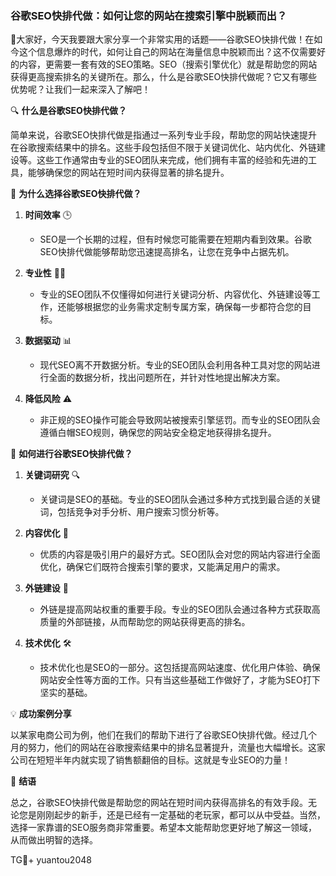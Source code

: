 ### 谷歌SEO快排代做：如何让您的网站在搜索引擎中脱颖而出？

🚀大家好，今天我要跟大家分享一个非常实用的话题——谷歌SEO快排代做！在如今这个信息爆炸的时代，如何让自己的网站在海量信息中脱颖而出？这不仅需要好的内容，更需要一套有效的SEO策略。SEO（搜索引擎优化）就是帮助您的网站获得更高搜索排名的关键所在。那么，什么是谷歌SEO快排代做呢？它又有哪些优势呢？让我们一起来深入了解吧！

🔍 **什么是谷歌SEO快排代做？**

简单来说，谷歌SEO快排代做是指通过一系列专业手段，帮助您的网站快速提升在谷歌搜索结果中的排名。这些手段包括但不限于关键词优化、站内优化、外链建设等。这些工作通常由专业的SEO团队来完成，他们拥有丰富的经验和先进的工具，能够确保您的网站在短时间内获得显著的排名提升。

🌟 **为什么选择谷歌SEO快排代做？**

1. **时间效率** 🕒
   - SEO是一个长期的过程，但有时候您可能需要在短期内看到效果。谷歌SEO快排代做能够帮助您迅速提高排名，让您在竞争中占据先机。
   
2. **专业性** 👩‍💻
   - 专业的SEO团队不仅懂得如何进行关键词分析、内容优化、外链建设等工作，还能够根据您的业务需求定制专属方案，确保每一步都符合您的目标。
   
3. **数据驱动** 📊
   - 现代SEO离不开数据分析。专业的SEO团队会利用各种工具对您的网站进行全面的数据分析，找出问题所在，并针对性地提出解决方案。
   
4. **降低风险** ⚠️
   - 非正规的SEO操作可能会导致网站被搜索引擎惩罚。而专业的SEO团队会遵循白帽SEO规则，确保您的网站安全稳定地获得排名提升。

🔧 **如何进行谷歌SEO快排代做？**

1. **关键词研究** 🔍
   - 关键词是SEO的基础。专业的SEO团队会通过多种方式找到最合适的关键词，包括竞争对手分析、用户搜索习惯分析等。
   
2. **内容优化** 📝
   - 优质的内容是吸引用户的最好方式。SEO团队会对您的网站内容进行全面优化，确保它们既符合搜索引擎的要求，又能满足用户的需求。
   
3. **外链建设** 💪
   - 外链是提高网站权重的重要手段。专业的SEO团队会通过各种方式获取高质量的外部链接，从而帮助您的网站获得更高的排名。
   
4. **技术优化** 🛠️
   - 技术优化也是SEO的一部分。这包括提高网站速度、优化用户体验、确保网站安全性等方面的工作。只有当这些基础工作做好了，才能为SEO打下坚实的基础。

💡 **成功案例分享**

以某家电商公司为例，他们在我们的帮助下进行了谷歌SEO快排代做。经过几个月的努力，他们的网站在谷歌搜索结果中的排名显著提升，流量也大幅增长。这家公司在短短半年内就实现了销售额翻倍的目标。这就是专业SEO的力量！

🎉 **结语**

总之，谷歌SEO快排代做是帮助您的网站在短时间内获得高排名的有效手段。无论您是刚刚起步的新手，还是已经有一定基础的老玩家，都可以从中受益。当然，选择一家靠谱的SEO服务商非常重要。希望本文能帮助您更好地了解这一领域，从而做出明智的选择。

TG💪+ yuantou2048